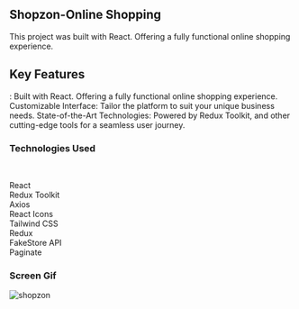 
<h2>Shopzon-Online Shopping</h2>

This project was built with React. Offering a fully functional online shopping experience.

<h2>Key Features</h2>:
Built with React. Offering a fully functional online shopping experience.
Customizable Interface: Tailor the platform to suit your unique business needs.
State-of-the-Art Technologies: Powered by Redux Toolkit, and other cutting-edge tools for a seamless user journey. </br>

<h3>Technologies Used</h3> </br>

React</br>
Redux Toolkit</br>
Axios</br>
React Icons</br>
Tailwind CSS</br>
Redux</br>
FakeStore API</br>
Paginate</br>

<h3>Screen Gif</h3> 

![shopzon](https://github.com/begpan/onlineShopping/assets/145170180/4354f9ae-9029-452d-a97f-a11eb05ec2e2)




